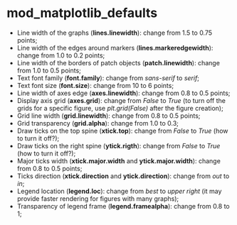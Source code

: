 # mod_matplotlib_defaults

* Line width of the graphs (**lines.linewidth**): change from 1.5 to 0.75 points;
* Line width of the edges around markers (**lines.markeredgewidth**): change from 1.0 to 0.2 points;
* Line width of the borders of patch objects (**patch.linewidth**): change from 1.0 to 0.5 points;
* Text font family (**font.family**): change from *sans-serif* to *serif*;
* Text font size (**font.size**): change from 10 to 6 points;
* Line width of axes edge (**axes.linewidth**): change from 0.8 to 0.5 points;
* Display axis grid (**axes.grid**): change from *False* to *True* (to turn off the grids for a specific figure, use *plt.grid(False)* after the figure creation);
* Grid line width (**grid.linewidth**): change from 0.8 to 0.5 points;
* Grid transparency (**grid.alpha**): change from 1.0 to 0.3;
* Draw ticks on the top spine (**xtick.top**): change from *False* to *True* (how to turn it off?);
* Draw ticks on the right spine (**ytick.rigth**): change from *False* to *True* (how to turn it off?);
* Major ticks width (**xtick.major.width** and **ytick.major.width**): change from 0.8 to 0.5 points;
* Ticks direction (**xtick.direction** and **ytick.direction**): change from *out* to *in*;
* Legend location (**legend.loc**): change from *best* to *upper right* (it may provide faster rendering for figures with many graphs);
* Transparency of legend frame (**legend.framealpha**): change from 0.8 to 1;


